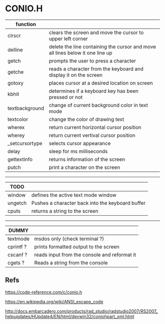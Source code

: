 # CONIO.H


| function       |                                                                               |
| -------------- | ----------------------------------------------------------------------------- |
| clrscr         | clears the screen and move the cursor to upper left corner                    |
| delline        | delete the line containing the cursor and move all lines below it one line up |
| getch          | prompts the user to press a character                                         |
| getche         | reads a character from the keyboard and display it on the screen              |
| gotoxy         | places cursor at a desired location on screen                                 |
| kbhit          | determines if a keyboard key  has been pressed or not                         |
| textbackground | change of current background color in text mode                               |
| textcolor      | change the color of drawing text                                              |
| wherex         | return current horizontal cursor position                                     |
| wherey         | return current vertival cursor position                                       |
| _setcursortype | selects cursor appearance                                                     |
| delay          | sleep for ms milliseconds                                                     |
| gettextinfo    | returns information of the screen                                             |
| putch          | print a character on the screen                                               |


---

| TODO    |                                                  |
| ------- | ------------------------------------------------ |
| window  | defines the active text mode window              |
| ungetch | Pushes a character back into the keyboard buffer |
| cputs   | returns a string to the screen                   |

---

| DUMMY      |                                              |
| ---------- | -------------------------------------------- |
| textmode   | msdos only  (check terminal ?)               |
| cprintf  ? | prints formatted output to the screen        |
| cscanf   ? | reads input from the console and reformat it |
| cgets    ? | Reads a string from the console              |



## Refs

https://code-reference.com/c/conio.h

https://en.wikipedia.org/wiki/ANSI_escape_code

http://docs.embarcadero.com/products/rad_studio/radstudio2007/RS2007_helpupdates/HUpdate4/EN/html/devwin32/coniohpart_xml.html